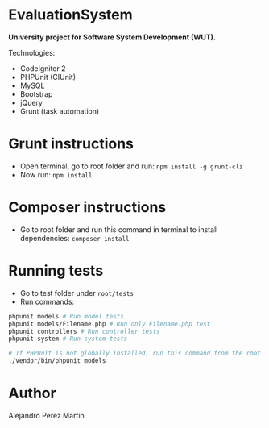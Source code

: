 # EvaluationSystem
__University project for Software System Development (WUT).__

Technologies:

- CodeIgniter 2
- PHPUnit (CIUnit)
- MySQL
- Bootstrap
- jQuery
- Grunt (task automation)

# Grunt instructions
- Open terminal, go to root folder and run: `npm install -g grunt-cli`
- Now run: `npm install`

# Composer instructions
- Go to root folder and run this command in terminal to install dependencies: `composer install`

# Running tests
- Go to test folder under `root/tests`
- Run commands:
```bash
phpunit models # Run model tests
phpunit models/Filename.php # Run only Filename.php test
phpunit controllers # Run controller tests
phpunit system # Run system tests

# If PHPUnit is not globally installed, run this command from the root directory after installing composer dependencies:
./vendor/bin/phpunit models
```

# Author
Alejandro Perez Martin
